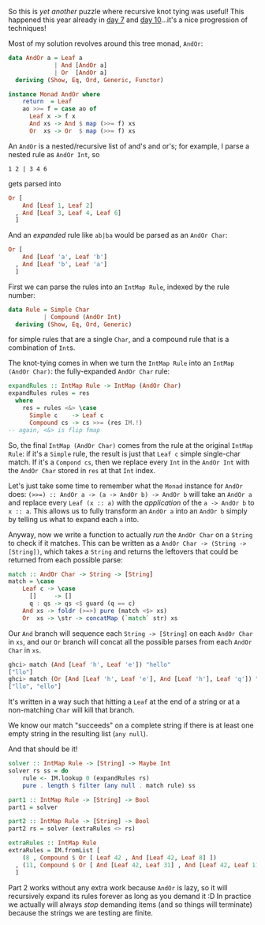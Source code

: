 So this is *yet another* puzzle where recursive knot tying was useful!  This
happened this year already in [day
7](https://github.com/mstksg/advent-of-code-2020/blob/master/reflections-out/day07.md)
and [day
10](https://github.com/mstksg/advent-of-code-2020/blob/master/reflections-out/day10.md)...it's
a nice progression of techniques!

Most of my solution revolves around this tree monad, `AndOr`:

```haskell
data AndOr a = Leaf a
             | And [AndOr a]
             | Or  [AndOr a]
  deriving (Show, Eq, Ord, Generic, Functor)

instance Monad AndOr where
    return  = Leaf
    ao >>= f = case ao of
      Leaf x -> f x
      And xs -> And $ map (>>= f) xs
      Or  xs -> Or  $ map (>>= f) xs
```

An `AndOr` is a nested/recursive list of and's and or's; for example, I parse a
nested rule as `AndOr Int`, so

```
1 2 | 3 4 6
```

gets parsed into

```haskell
Or [
    And [Leaf 1, Leaf 2]
  , And [Leaf 3, Leaf 4, Leaf 6]
  ]
```

And an *expanded* rule like `ab|ba` would be parsed as an `AndOr Char`:

```haskell
Or [
    And [Leaf 'a', Leaf 'b']
  , And [Leaf 'b', Leaf 'a']
  ]
```

First we can parse the rules into an `IntMap Rule`, indexed by the rule number:

```haskell
data Rule = Simple Char
          | Compound (AndOr Int)
  deriving (Show, Eq, Ord, Generic)
```

for simple rules that are a single `Char`, and a compound rule that is a
combination of `Int`s.

The knot-tying comes in when we turn the `IntMap Rule` into an `IntMap (AndOr
Char)`: the fully-expanded `AndOr Char` rule:

```haskell
expandRules :: IntMap Rule -> IntMap (AndOr Char)
expandRules rules = res
  where
    res = rules <&> \case
      Simple c    -> Leaf c
      Compound cs -> cs >>= (res IM.!)
-- again, <&> is flip fmap
```

So, the final `IntMap (AndOr Char)` comes from the rule at the original
`IntMap Rule`: if it's a `Simple` rule, the result is just that `Leaf c` simple
single-char match.  If it's a `Compond cs`, then we replace every `Int` in the
`AndOr Int` with the `AndOr Char` stored in `res` at that `Int` index.

Let's just take some time to remember what the `Monad` instance for `AndOr`
does: `(>>=) :: AndOr a -> (a -> AndOr b) -> AndOr b` will take an `AndOr a`
and replace every `Leaf (x :: a)` with the *application* of the `a -> AndOr b`
to `x :: a`.  This allows us to fully transform an `AndOr a` into an `AndOr b`
simply by telling us what to expand each `a` into.

Anyway, now we write a function to actually *run* the `AndOr Char` on a
`String` to check if it matches.  This can be written as a `AndOr Char ->
(String -> [String])`, which takes a `String` and returns the leftovers that
could be returned from each possible parse:

```haskell
match :: AndOr Char -> String -> [String]
match = \case
    Leaf c -> \case
      []     -> []
      q : qs -> qs <$ guard (q == c)
    And xs -> foldr (>=>) pure (match <$> xs)
    Or  xs -> \str -> concatMap (`match` str) xs
```

Our `And` branch will sequence each `String -> [String]` on each `AndOr Char`
in `xs`, and our `Or` branch will concat all the possible parses from each
`AndOr Char` in `xs`.

```haskell
ghci> match (And [Leaf 'h', Leaf 'e']) "hello"
["llo"]
ghci> match (Or [And [Leaf 'h', Leaf 'e'], And [Leaf 'h'], Leaf 'q']) "hello"
["llo", "ello"]
```

It's written in a way such that hitting a `Leaf` at the end of a string or at a
non-matching `Char` will kill that branch.

We know our match "succeeds" on a complete string if there is at least one
empty string in the resulting list (`any null`).

And that should be it!

```haskell
solver :: IntMap Rule -> [String] -> Maybe Int
solver rs ss = do
    rule <- IM.lookup 0 (expandRules rs)
    pure . length $ filter (any null . match rule) ss

part1 :: IntMap Rule -> [String] -> Bool
part1 = solver

part2 :: IntMap Rule -> [String] -> Bool
part2 rs = solver (extraRules <> rs)

extraRules :: IntMap Rule
extraRules = IM.fromList [
    (8 , Compound $ Or [ Leaf 42 , And [Leaf 42, Leaf 8] ])
  , (11, Compound $ Or [ And [Leaf 42, Leaf 31] , And [Leaf 42, Leaf 11, Leaf 31] ])
  ]
```

Part 2 works without any extra work because `AndOr` is lazy, so it will
recursively expand its rules forever as long as you demand it :D  In practice
we actually will always *stop* demanding items (and so things will terminate)
because the strings we are testing are finite.
